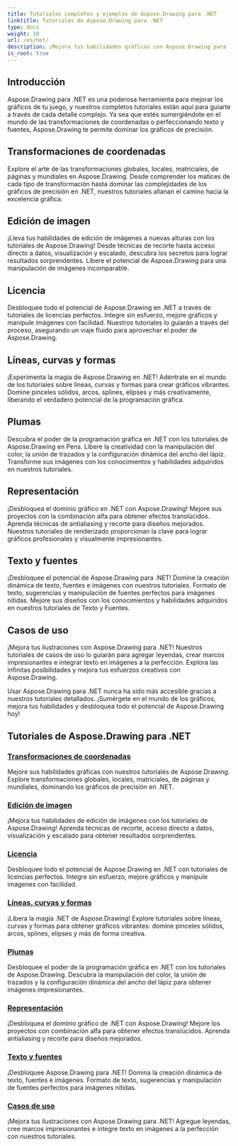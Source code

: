 ```yaml
---
title: Tutoriales completos y ejemplos de Aspose.Drawing para .NET
linktitle: Tutoriales de Aspose.Drawing para .NET
type: docs
weight: 10
url: /es/net/
description: ¡Mejora tus habilidades gráficas con Aspose.Drawing para .NET! Desde transformaciones de coordenadas precisas hasta texto y fuentes dinámicos, nuestros tutoriales desbloquean todo el potencial de los gráficos.
is_root: true
---
```


## Introducción

Aspose.Drawing para .NET es una poderosa herramienta para mejorar los gráficos de tu juego, y nuestros completos tutoriales están aquí para guiarte a través de cada detalle complejo. Ya sea que estés sumergiéndote en el mundo de las transformaciones de coordenadas o perfeccionando texto y fuentes, Aspose.Drawing te permite dominar los gráficos de precisión.

## Transformaciones de coordenadas
Explore el arte de las transformaciones globales, locales, matriciales, de páginas y mundiales en Aspose.Drawing. Desde comprender los matices de cada tipo de transformación hasta dominar las complejidades de los gráficos de precisión en .NET, nuestros tutoriales allanan el camino hacia la excelencia gráfica.

## Edición de imagen
¡Lleva tus habilidades de edición de imágenes a nuevas alturas con los tutoriales de Aspose.Drawing! Desde técnicas de recorte hasta acceso directo a datos, visualización y escalado, descubra los secretos para lograr resultados sorprendentes. Libere el potencial de Aspose.Drawing para una manipulación de imágenes incomparable.

## Licencia
Desbloquee todo el potencial de Aspose.Drawing en .NET a través de tutoriales de licencias perfectos. Integre sin esfuerzo, mejore gráficos y manipule imágenes con facilidad. Nuestros tutoriales lo guiarán a través del proceso, asegurando un viaje fluido para aprovechar el poder de Aspose.Drawing.

## Líneas, curvas y formas
¡Experimenta la magia de Aspose.Drawing en .NET! Adéntrate en el mundo de los tutoriales sobre líneas, curvas y formas para crear gráficos vibrantes. Domine pinceles sólidos, arcos, splines, elipses y más creativamente, liberando el verdadero potencial de la programación gráfica.

## Plumas
Descubra el poder de la programación gráfica en .NET con los tutoriales de Aspose.Drawing en Pens. Libere la creatividad con la manipulación del color, la unión de trazados y la configuración dinámica del ancho del lápiz. Transforme sus imágenes con los conocimientos y habilidades adquiridos en nuestros tutoriales.

## Representación
¡Desbloquea el dominio gráfico en .NET con Aspose.Drawing! Mejore sus proyectos con la combinación alfa para obtener efectos translúcidos. Aprenda técnicas de antialiasing y recorte para diseños mejorados. Nuestros tutoriales de renderizado proporcionan la clave para lograr gráficos profesionales y visualmente impresionantes.

## Texto y fuentes
¡Desbloquee el potencial de Aspose.Drawing para .NET! Domine la creación dinámica de texto, fuentes e imágenes con nuestros tutoriales. Formato de texto, sugerencias y manipulación de fuentes perfectos para imágenes nítidas. Mejore sus diseños con los conocimientos y habilidades adquiridos en nuestros tutoriales de Texto y Fuentes.

## Casos de uso
¡Mejora tus ilustraciones con Aspose.Drawing para .NET! Nuestros tutoriales de casos de uso lo guiarán para agregar leyendas, crear marcos impresionantes e integrar texto en imágenes a la perfección. Explora las infinitas posibilidades y mejora tus esfuerzos creativos con Aspose.Drawing.

Usar Aspose.Drawing para .NET nunca ha sido más accesible gracias a nuestros tutoriales detallados. ¡Sumérgete en el mundo de los gráficos, mejora tus habilidades y desbloquea todo el potencial de Aspose.Drawing hoy!

## Tutoriales de Aspose.Drawing para .NET
### [Transformaciones de coordenadas](./coordinate-transformations/)
Mejore sus habilidades gráficas con nuestros tutoriales de Aspose.Drawing. Explore transformaciones globales, locales, matriciales, de páginas y mundiales, dominando los gráficos de precisión en .NET.
### [Edición de imagen](./image-editing/)
¡Mejora tus habilidades de edición de imágenes con los tutoriales de Aspose.Drawing! Aprenda técnicas de recorte, acceso directo a datos, visualización y escalado para obtener resultados sorprendentes.
### [Licencia](./licensing/)
Desbloquee todo el potencial de Aspose.Drawing en .NET con tutoriales de licencias perfectos. Integre sin esfuerzo, mejore gráficos y manipule imágenes con facilidad.
### [Líneas, curvas y formas](./lines-curves-and-shapes/)
¡Libera la magia .NET de Aspose.Drawing! Explore tutoriales sobre líneas, curvas y formas para obtener gráficos vibrantes: domine pinceles sólidos, arcos, splines, elipses y más de forma creativa.
### [Plumas](./pens/)
Desbloquee el poder de la programación gráfica en .NET con los tutoriales de Aspose.Drawing. Descubra la manipulación del color, la unión de trazados y la configuración dinámica del ancho del lápiz para obtener imágenes impresionantes.
### [Representación](./rendering/)
¡Desbloquea el dominio gráfico de .NET con Aspose.Drawing! Mejore los proyectos con combinación alfa para obtener efectos translúcidos. Aprenda antialiasing y recorte para diseños mejorados.
### [Texto y fuentes](./text-and-fonts/)
¡Desbloquee Aspose.Drawing para .NET! Domina la creación dinámica de texto, fuentes e imágenes. Formato de texto, sugerencias y manipulación de fuentes perfectos para imágenes nítidas.
### [Casos de uso](./use-cases/)
¡Mejora tus ilustraciones con Aspose.Drawing para .NET! Agregue leyendas, cree marcos impresionantes e integre texto en imágenes a la perfección con nuestros tutoriales.